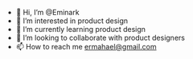 - 👋 Hi, I’m @Eminark
- 👀 I’m interested in product design
- 🌱 I’m currently learning product design
- 💞️ I’m looking to collaborate with product designers
- 📫 How to reach me ermahael@gmail.com

<!---
Eminark/Eminark is a ✨ special ✨ repository because its `README.md` (this file) appears on your GitHub profile.
You can click the Preview link to take a look at your changes.
--->
